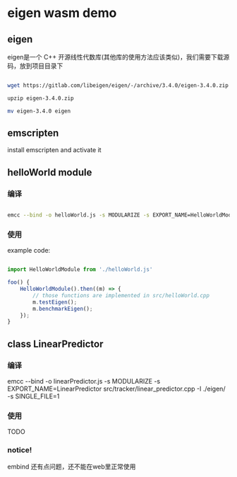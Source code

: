 # eigen wasm demo

## eigen

eigen是一个 C++ 开源线性代数库(其他库的使用方法应该类似)，我们需要下载源码，放到项目目录下

```bash

wget https://gitlab.com/libeigen/eigen/-/archive/3.4.0/eigen-3.4.0.zip

upzip eigen-3.4.0.zip

mv eigen-3.4.0 eigen

```

## emscripten

install emscripten and activate it

## helloWorld module

### 编译

```bash

emcc --bind -o helloWorld.js -s MODULARIZE -s EXPORT_NAME=HelloWorldModule src/helloWorld.cpp -I ./eigen/ -s SINGLE_FILE=1

```

### 使用

example code:

```javascript

import HelloWorldModule from './helloWorld.js'

foo() {
    HelloWorldModule().then((m) => {
        // those functions are implemented in src/helloWorld.cpp
        m.testEigen();
        m.benchmarkEigen();
    });
}

```

## class LinearPredictor

### 编译

emcc --bind -o linearPredictor.js -s MODULARIZE -s EXPORT_NAME=LinearPredictor  src/tracker/linear_predictor.cpp  -I ./eigen/ -s SINGLE_FILE=1

### 使用

TODO

### notice!
embind 还有点问题，还不能在web里正常使用
